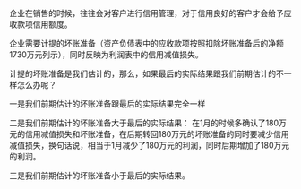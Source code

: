企业在销售的时候，往往会对客户进行信用管理，对于信用良好的客户才会给予应收款项信用额度。

企业需要计提的坏账准备（资产负债表中的应收款项按照扣除坏账准备后的净额1730万元列示），同时反映为利润表中的信用减值损失。

计提的坏账准备是我们估计的，那么，如果最后的实际结果跟我们前期估计的不一样怎么办呢？

一是我们前期估计的坏账准备跟最后的实际结果完全一样

二是我们前期估计的坏账准备大于最后的实际结果：
在1月的时候多确认了180万元的信用减值损失和坏账准备，在后期转回180万元的坏账准备的同时要减少信用减值损失，换句话说，相当于1月减少了180万元的利润，同时后期增加了180万元的利润。

三是我们前期估计的坏账准备小于最后的实际结果。
